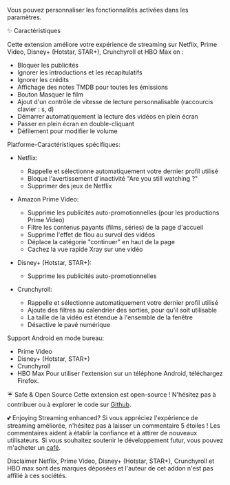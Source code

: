 Vous pouvez personnaliser les fonctionnalités activées dans les paramètres.

✨ Caractéristiques

Cette extension améliore votre expérience de streaming sur Netflix, Prime Video, Disney+ (Hotstar, STAR+), Crunchyroll et HBO Max en :

- Bloquer les publicités
- Ignorer les introductions et les récapitulatifs
- Ignorer les crédits
- Affichage des notes TMDB pour toutes les émissions
- Bouton Masquer le film
- Ajout d'un contrôle de vitesse de lecture personnalisable (raccourcis clavier : s, d)
- Démarrer automatiquement la lecture des vidéos en plein écran
- Passer en plein écran en double-cliquant
- Défilement pour modifier le volume

Platforme-Caractéristiques spécifiques:

- Netflix:
    - Rappelle et sélectionne automatiquement votre dernier profil utilisé
    - Bloque l'avertissement d'inactivité "Are you still watching ?"
    - Supprimer des jeux de Netflix

- Amazon Prime Video:
    - Supprime les publicités auto-promotionnelles (pour les productions Prime Video)
    - Filtre les contenus payants (films, séries) de la page d'accueil
    - Supprime l'effet de flou au survol des vidéos
    - Déplace la catégorie "continuer" en haut de la page
    - Cachez la vue rapide Xray sur une vidéo

- Disney+ (Hotstar, STAR+):
    - Supprime les publicités auto-promotionnelles

- Crunchyroll:
    - Rappelle et sélectionne automatiquement votre dernier profil utilisé
    - Ajoute des filtres au calendrier des sorties, pour qu'il soit utilisable
    - La taille de la vidéo est étendue à l'ensemble de la fenêtre
    - Désactive le pavé numérique

Support Android en mode bureau:

- Prime Video
- Disney+ (Hotstar, STAR+)
- Crunchyroll
- HBO Max
  Pour utiliser l'extension sur un téléphone Android, téléchargez Firefox.

☔ Safe & Open Source
Cette extension est open-source ! N'hésitez pas à contribuer ou à explorer le code sur [Github](https://github.com/Dreamlinerm/Netflix-Prime-Auto-Skip).

💕 Enjoying Streaming enhanced?
Si vous appréciez l'expérience de streaming améliorée, n'hésitez pas à laisser un commentaire 5 étoiles ! Les commentaires aident à établir la confiance et à attirer de nouveaux utilisateurs.
Si vous souhaitez soutenir le développement futur, vous pouvez m'acheter un [café](https://github.com/sponsors/Dreamlinerm).

Disclaimer
Netflix, Prime Video, Disney+ (Hotstar, STAR+), Crunchyroll et HBO max sont des marques déposées et l'auteur de cet addon n'est pas affilié à ces sociétés.
